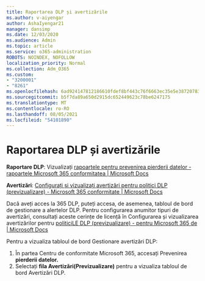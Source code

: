 ```yaml
---
title: Raportarea DLP și avertizările
ms.author: v-aiyengar
author: AshaIyengar21
manager: dansimp
ms.date: 12/03/2020
ms.audience: Admin
ms.topic: article
ms.service: o365-administration
ROBOTS: NOINDEX, NOFOLLOW
localization_priority: Normal
ms.collection: Adm_O365
ms.custom:
- "3200001"
- "8261"
ms.openlocfilehash: 6ad924147812186610fdef8bf443c76f6663ec35e5e38720783fd4b0369bc579
ms.sourcegitcommit: b5f7da89a650d2915dc652449623c78be6247175
ms.translationtype: MT
ms.contentlocale: ro-RO
ms.lasthandoff: 08/05/2021
ms.locfileid: "54101890"
---
```

# <a name="dlp-reporting-and-alerts"></a>Raportarea DLP și avertizările

**Raportare DLP**: Vizualizați [rapoartele pentru prevenirea pierderii datelor - rapoartele Microsoft 365 conformitatea | Microsoft Docs](https://docs.microsoft.com/microsoft-365/compliance/view-the-dlp-reports?view=o365-worldwide&preserve-view=true)

**Avertizări**: [Configurați și vizualizați avertizări pentru politici DLP (previzualizare) - Microsoft 365 conformitate | Microsoft Docs](https://docs.microsoft.com/microsoft-365/compliance/dlp-configure-view-alerts-policies?view=o365-worldwide&preserve-view=true)

 Dacă aveți acces la 365 DLP, puteți accesa, de asemenea, tabloul de bord de gestionare a alertelor DLP.  Pentru configurarea anumitor tipuri de avertizări, consultați aceste cerințe de licență în Configurarea și vizualizarea avertizărilor pentru [politiciLE DLP (previzualizare) - pentru Microsoft 365 de | Microsoft Docs](https://docs.microsoft.com/microsoft-365/compliance/dlp-configure-view-alerts-policies?view=o365-worldwide#licensing-for-alert-configuration-options&preserve-view=true)

Pentru a vizualiza tabloul de bord Gestionare avertizări DLP:

1. În partea Centru de conformitate Microsoft 365, accesați Prevenirea **pierderii datelor.**
1. Selectați **fila Avertizări(Previzualizare)** pentru a vizualiza tabloul de bord Avertizări DLP.